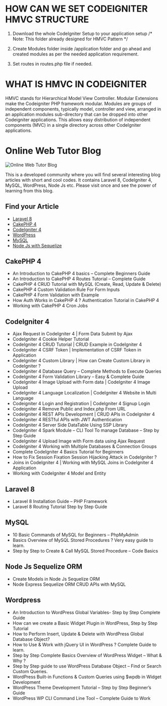 # HOW CAN WE SET CODEIGNITER HMVC STRUCTURE


1. Download the whole CodeIgniter Setup to your application setup
   /* Note: This folder already designed for HMVC Pattern */

2. Create Modules folder inside /application folder and go ahead and created modules as per the needed application requirement.

3. Set routes in routes.php file if needed.

# WHAT IS HMVC IN CODEIGNITER

HMVC stands for Hierarchical Model View Controller. Modular Extensions make the Codeigniter PHP framework modular. Modules are groups of independent components, typically model, controller and view, arranged in an application modules sub-directory that can be dropped into other Codeigniter applications. This allows easy distribution of independent components (MVC) in a single directory across other CodeIgniter applications.

# Online Web Tutor Blog

![Online Web Tutor Blog](https://onlinewebtutorblog.com/wp-content/uploads/2020/10/Online-Web-Tutor-Blog-Web-Development-Programming-Blogs.png)

This is a developed community where you will find several interesting blog articles with short and cool codes. It contains Laravel 8, CodeIgniter 4, MySQL, WordPress, Node Js etc. Please visit once and see the power of learning from this blog.

## Find your Article
* [Laravel 8](https://onlinewebtutorblog.com/category/laravel-8/)
* [CakePHP 4](https://onlinewebtutorblog.com/category/cakephp-4/)
* [CodeIgniter 4](https://onlinewebtutorblog.com/category/codeigniter-4/)
* [WordPress](https://onlinewebtutorblog.com/category/wordpress/)
* [MySQL](https://onlinewebtutorblog.com/category/mysql/)
* [Node Js with Sequelize](https://onlinewebtutorblog.com/category/node-js-sequelize-orm/)

## CakePHP 4

* An Introduction to CakePHP 4 basics – Complete Beginners Guide
* An Introduction to CakePHP 4 Routes Tutorial – Complete Guide
* CakePHP 4 CRUD Tutorial with MySQL (Create, Read, Update & Delete)
* CakePHP 4 Custom Validation Rule For Form Inputs
* CakePHP 4 Form Validation with Example
* How Auth Works in CakePHP 4 ? Authentication Tutorial in CakePHP 4
* Working with CakePHP 4 Cron Jobs

## CodeIgniter 4

* Ajax Request in CodeIgniter 4 | Form Data Submit by Ajax
* CodeIgniter 4 Cookie Helper Tutorial
* CodeIgniter 4 CRUD Tutorial | CRUD Example in CodeIgniter 4
* CodeIgniter 4 CSRF Token | Implementation of CSRF Token in Application
* CodeIgniter 4 Custom Library | How can Create Custom Library in CodeIgniter ?
* CodeIgniter 4 Database Query – Complete Methods to Execute Queries
* CodeIgniter 4 Form Validation Library – Easy & Complete Guide
* CodeIgniter 4 Image Upload with Form data | CodeIgniter 4 Image Upload
* CodeIgniter 4 Language Localization | CodeIgniter 4 Website in Multi Language
* Codeigniter 4 Login and Registration | CodeIgniter 4 Signup Login
* Codeigniter 4 Remove Public and Index.php From URL
* CodeIgniter 4 REST APIs Development | CRUD APIs in CodeIgniter 4
* CodeIgniter 4 RESTful APIs with JWT Authentication
* CodeIgniter 4 Server Side DataTable Using SSP Library
* CodeIgniter 4 Spark Module – CLI Tool To manage Database – Step by Step Guide
* CodeIgniter 4 Upload Image with Form data using Ajax Request
* CodeIgniter 4 Working with Multiple Databases & Connection Groups
* Complete CodeIgniter 4 Basics Tutorial for Beginners
* How to Fix Session Fixation Session Hijacking Attack in CodeIgniter ?
* Joins in CodeIgniter 4 | Working with MySQL Joins in CodeIgniter 4 Application
* Working with CodeIgniter 4 Model and Entity

## Laravel 8

* Laravel 8 Installation Guide – PHP Framework
* Laravel 8 Routing Tutorial Step by Step Guide

## MySQL

* 10 Basic Commands of MySQL for Beginners – PhpMyAdmin
* Basics Overview of MySQL Stored Procedures ? Very easy guide to learn.
* Step by Step to Create & Call MySQL Stored Procedure – Code Basics

## Node Js Sequelize ORM

* Create Models in Node Js Sequelize ORM
* Node Express Sequelize ORM CRUD APIs with MySQL

## Wordpress

* An Introduction to WordPress Global Variables- Step by Step Complete Guide
* How can we create a Basic Widget Plugin in WordPress, Step by Step Tutorial
* How to Perform Insert, Update & Delete with WordPress Global Database Object?
* How to Use & Work with jQuery UI in WordPress ? Complete Guide to learn.
* Step by Step Complete Basics Overview of WordPress Widget – What & Why ?
* Step by Step guide to use WordPress Database Object – Find or Search Custom Queries.
* WordPress Built-in Functions & Custom Queries using $wpdb in Widget Development
* WordPress Theme Development Tutorial – Step by Step Beginner’s Guide
* WordPress WP CLI Command Line Tool – Complete Guide to Work
